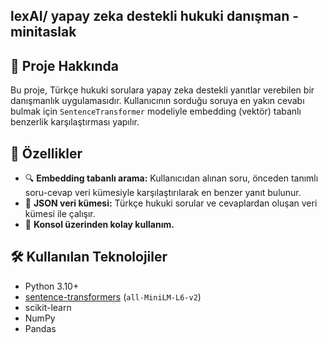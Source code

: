 ## lexAI/ yapay zeka destekli hukuki danışman - minitaslak


## 🚀 Proje Hakkında
Bu proje, Türkçe hukuki sorulara yapay zeka destekli yanıtlar verebilen bir danışmanlık uygulamasıdır. Kullanıcının sorduğu soruya en yakın cevabı bulmak için `SentenceTransformer` modeliyle embedding (vektör) tabanlı benzerlik karşılaştırması yapılır.

## 🚀 Özellikler

- 🔍 **Embedding tabanlı arama:** Kullanıcıdan alınan soru, önceden tanımlı soru-cevap veri kümesiyle karşılaştırılarak en benzer yanıt bulunur.
- 📁 **JSON veri kümesi:** Türkçe hukuki sorular ve cevaplardan oluşan veri kümesi ile çalışır.
- 🧾 **Konsol üzerinden kolay kullanım.**

## 🛠️ Kullanılan Teknolojiler

- Python 3.10+
- [sentence-transformers](https://www.sbert.net/) (`all-MiniLM-L6-v2`)
- scikit-learn
- NumPy
- Pandas
  
